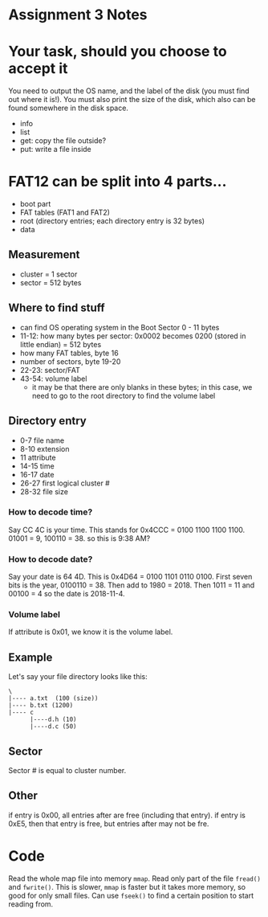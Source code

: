 # Assignment 3 Notes

# Your task, should you choose to accept it
You need to output the OS name, and the label of the disk (you must find out where it is!). You must also print the size of the disk, which also can be found somewhere in the disk space.

  - info
  - list
  - get: copy the file outside?
  - put: write a file inside

# FAT12 can be split into 4 parts...
  - boot part
  - FAT tables (FAT1 and FAT2)
  - root (directory entries; each directory entry is 32 bytes)
  - data

## Measurement
  - cluster = 1 sector
  - sector = 512 bytes

## Where to find stuff
 - can find OS operating system in the Boot Sector 0 - 11 bytes
 - 11-12: how many bytes per sector: 0x0002 becomes 0200 (stored in little endian) = 512 bytes
 - how many FAT tables, byte 16
 - number of sectors, byte 19-20
 - 22-23: sector/FAT
 - 43-54: volume label
    - it may be that there are only blanks in these bytes; in this case, we need to go to the root directory to find the volume label

## Directory entry
 - 0-7 file name
 - 8-10 extension
 - 11 attribute
 - 14-15 time
 - 16-17 date
 - 26-27 first logical cluster #
 - 28-32 file size

### How to decode time?
Say CC 4C is your time. This stands for 0x4CCC = 0100 1100 1100 1100. 01001 = 9, 100110 = 38. so this is 9:38 AM?

### How to decode date?
Say your date is 64 4D. This is 0x4D64 = 0100 1101 0110 0100. First seven bits is the year, 0100110 = 38. Then add to 1980 = 2018. Then 1011 = 11 and 00100 = 4 so the date is 2018-11-4.

### Volume label
If attribute is 0x01, we know it is the volume label.

## Example
Let's say your file directory looks like this:

```
\
|---- a.txt  (100 (size))
|---- b.txt (1200)
|---- c
      |----d.h (10)
      |----d.c (50)
```

## Sector 
Sector # is equal to cluster number.


## Other
if entry is 0x00, all entries after are free (including that entry). if entry is 0xE5, then that entry is free, but entries after may not be fre.

# Code
Read the whole map file into memory `mmap`. Read only part of the file `fread()` and `fwrite()`. This is slower, `mmap` is faster but it takes more memory, so good for only small files. Can use `fseek()` to find a certain position to start reading from.
